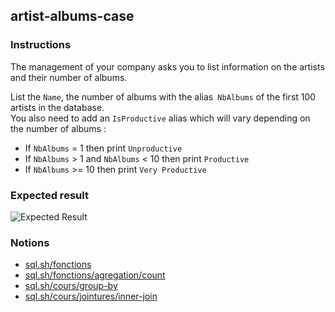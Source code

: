 ## artist-albums-case

### Instructions

The management of your company asks you to list information on the artists and their number of albums.

List the `Name`, the number of albums with the alias` NbAlbums` of the first 100 artists in the database.  
You also need to add an `IsProductive` alias which will vary depending on the number of albums :

- If `NbAlbums` = 1 then print `Unproductive`
- If `NbAlbums` > 1 and `NbAlbums` < 10 then print `Productive`
- If `NbAlbums` >= 10 then print `Very Productive`

### Expected result

![Expected Result](https://thomaslenaour.github.io/ytrack/subjects/artist-albums-case/expected.png)

### Notions

- [sql.sh/fonctions](https://sql.sh/fonctions)
- [sql.sh/fonctions/agregation/count](https://sql.sh/fonctions/agregation/count)
- [sql.sh/cours/group-by](https://sql.sh/cours/group-by)
- [sql.sh/cours/jointures/inner-join](https://sql.sh/cours/jointures/inner-join)
